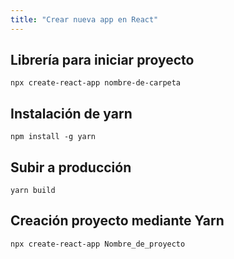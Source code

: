 ```yaml
---
title: "Crear nueva app en React"
---
```

## Librería para iniciar proyecto
`npx create-react-app nombre-de-carpeta`

## Instalación de yarn
`npm install -g yarn`

## Subir a producción
`yarn build`

## Creación proyecto mediante Yarn
`npx create-react-app Nombre_de_proyecto`